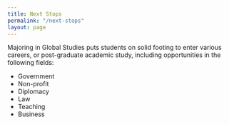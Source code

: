 ```yaml
---
title: Next Stops
permalink: "/next-stops"
layout: page
---
```

Majoring in Global Studies puts students on solid footing to enter various careers, or post-graduate academic study, including opportunities in the following fields:

- Government
- Non-profit
- Diplomacy
- Law
- Teaching
- Business

